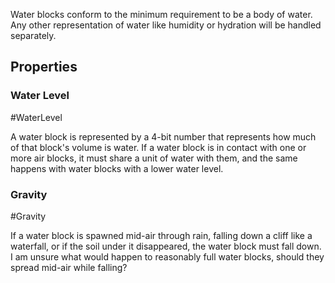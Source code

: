 Water blocks conform to the minimum requirement to be a body of water. Any other representation of water like humidity or hydration will be handled separately.

## Properties

### Water Level
#WaterLevel

A water block is represented by a 4-bit number that represents how much of that block's volume is water. If a water block is in contact with one or more air blocks, it must share a unit of water with them, and the same happens with water blocks with a lower water level.

### Gravity
#Gravity

If a water block is spawned mid-air through rain, falling down a cliff like a waterfall, or if the soil under it disappeared, the water block must fall down. I am unsure what would happen to reasonably full water blocks, should they spread mid-air while falling? 